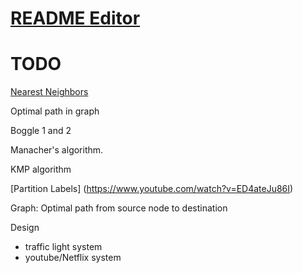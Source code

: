 # [README Editor](https://stackedit.io/app#)

# TODO
[Nearest Neighbors](https://www.geeksforgeeks.org/closest-pair-of-points-onlogn-implementation/)

Optimal path in graph

Boggle 1 and 2

Manacher's algorithm.

KMP algorithm

[Partition Labels] (https://www.youtube.com/watch?v=ED4ateJu86I)

Graph: Optimal path from source node to destination

Design
- traffic light system
- youtube/Netflix system
